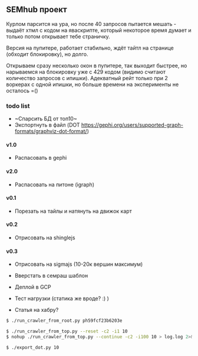 SEMhub проект 
---

Курлом парсится на ура, но после 40 запросов пытается мешать - выдаёт хтмл с кодом на яваскрипте, который некоторое время думает и только потом открывает тебе страничку.

Версия на пупитере, работает стабильно, ждёт тайтл на странице (обходит блокировку), но долго.

Открываем сразу несколько окон в пупитере, так выходит быстрее, но нарываемся на блокировку уже с 429 кодом (видимо считают количество запросов с ипишки).
Адекватный рейт только при 2 воркерах с одной ипишки, но больше времени на эксперименты не осталось =()



### todo list
- ~Спарсить БД от топ10~
- Экспортнуть в файл (DOT https://gephi.org/users/supported-graph-formats/graphviz-dot-format/)

#### v1.0
- Распасовать в gephi
#### v2.0
- Распасовать на питоне (igraph)

#### v0.1
- Порезать на тайлы и натянуть на движок карт
#### v0.2
- Отрисовать на shinglejs
#### v0.3
- Отрисовать на sigmajs (10-20к вершин максимум)

- Вверстать в семраш шаблон
- Деплой в GCP
- Тест нагрузки (статика же вроде? :) )
- Статья на хабру? 



```bash
$ ./run_crawler_from_root.py ph59fcf23b6203e

$ ./run_crawler_from_top.py --reset -c2 -i1 10
$ nohup ./run_crawler_from_top.py --continue -c2 -i100 10 > log.log 2>&1 &

$ ./export_dot.py 10
```